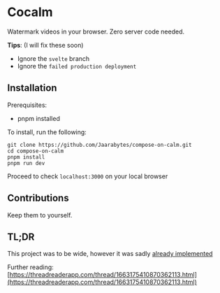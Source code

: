 # Cocalm

Watermark videos in your browser. Zero server code needed.

**Tips**: (I will fix these soon)
- Ignore the `svelte` branch
- Ignore the `failed production deployment`

## Installation

Prerequisites:
- pnpm installed

To install, run the following:
```
git clone https://github.com/Jaarabytes/compose-on-calm.git
cd compose-on-calm
pnpm install
pnpm run dev
```

Proceed to check `localhost:3000` on your local browser

## Contributions

Keep them to yourself.

## TL;DR

This project was to be wide, however it was sadly [already implemented](https://github.com/yacineMTB/talk)

Further reading: [https://threadreaderapp.com/thread/1663175410870362113.html](https://threadreaderapp.com/thread/1663175410870362113.html)
